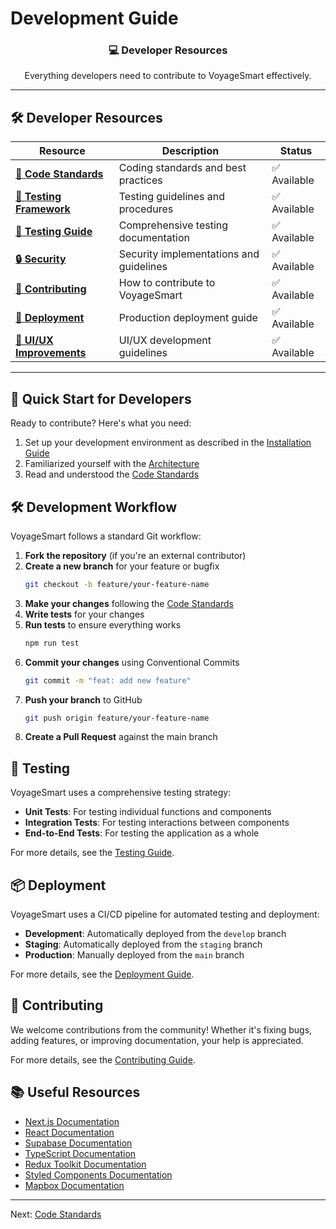 # Development Guide

<div align="center">
  <h3>💻 Developer Resources</h3>
  <p>Everything developers need to contribute to VoyageSmart effectively.</p>
</div>

---

## 🛠️ Developer Resources

| Resource | Description | Status |
|----------|-------------|---------|
| **[📏 Code Standards](./code-standards.md)** | Coding standards and best practices | ✅ Available |
| **[🧪 Testing Framework](./testing-framework.md)** | Testing guidelines and procedures | ✅ Available |
| **[🧪 Testing Guide](./testing.md)** | Comprehensive testing documentation | ✅ Available |
| **[🔒 Security](./security-implementations.md)** | Security implementations and guidelines | ✅ Available |
| **[🤝 Contributing](./contributing.md)** | How to contribute to VoyageSmart | ✅ Available |
| **[🚀 Deployment](./deployment.md)** | Production deployment guide | ✅ Available |
| **[🎨 UI/UX Improvements](./ui-ux-improvements.md)** | UI/UX development guidelines | ✅ Available |

---

## 🚀 Quick Start for Developers

Ready to contribute? Here's what you need:

1. Set up your development environment as described in the [Installation Guide](../getting-started/installation.md)
2. Familiarized yourself with the [Architecture](../architecture/README.md)
3. Read and understood the [Code Standards](./code-standards.md)

## 🛠️ Development Workflow

VoyageSmart follows a standard Git workflow:

1. **Fork the repository** (if you're an external contributor)
2. **Create a new branch** for your feature or bugfix
   ```bash
   git checkout -b feature/your-feature-name
   ```
3. **Make your changes** following the [Code Standards](./code-standards.md)
4. **Write tests** for your changes
5. **Run tests** to ensure everything works
   ```bash
   npm run test
   ```
6. **Commit your changes** using Conventional Commits
   ```bash
   git commit -m "feat: add new feature"
   ```
7. **Push your branch** to GitHub
   ```bash
   git push origin feature/your-feature-name
   ```
8. **Create a Pull Request** against the main branch

## 🧪 Testing

VoyageSmart uses a comprehensive testing strategy:

- **Unit Tests**: For testing individual functions and components
- **Integration Tests**: For testing interactions between components
- **End-to-End Tests**: For testing the application as a whole

For more details, see the [Testing Guide](./testing.md).

## 📦 Deployment

VoyageSmart uses a CI/CD pipeline for automated testing and deployment:

- **Development**: Automatically deployed from the `develop` branch
- **Staging**: Automatically deployed from the `staging` branch
- **Production**: Manually deployed from the `main` branch

For more details, see the [Deployment Guide](./deployment.md).

## 🤝 Contributing

We welcome contributions from the community! Whether it's fixing bugs, adding features, or improving documentation, your help is appreciated.

For more details, see the [Contributing Guide](./contributing.md).

## 📚 Useful Resources

- [Next.js Documentation](https://nextjs.org/docs)
- [React Documentation](https://reactjs.org/docs)
- [Supabase Documentation](https://supabase.io/docs)
- [TypeScript Documentation](https://www.typescriptlang.org/docs)
- [Redux Toolkit Documentation](https://redux-toolkit.js.org/introduction/getting-started)
- [Styled Components Documentation](https://styled-components.com/docs)
- [Mapbox Documentation](https://docs.mapbox.com)

---

Next: [Code Standards](./code-standards.md)
